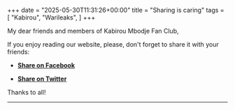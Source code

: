 +++
date = "2025-05-30T11:31:26+00:00"
title = "Sharing is caring"
tags = [
    "Kabirou",
    "Warileaks",
]
+++

My dear friends and members of Kabirou Mbodje Fan Club,

If you enjoy reading our website, please, don't forget to share it with your friends:

- <a href="https://www.facebook.com/sharer/sharer.php?u=warileaks.com">**Share on Facebook**</a>

- <a href="https://twitter.com/home?status=warileaks.com">**Share on Twitter**</a>

Thanks to all!
<!--more-->



<hr>
